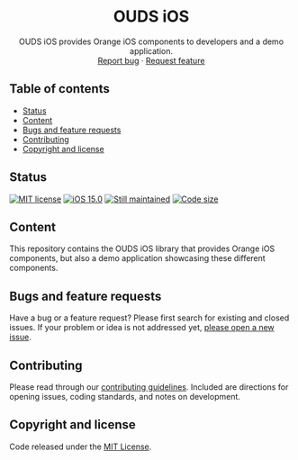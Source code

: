 <h1 align="center">OUDS iOS</h1>

<p align="center">
  OUDS iOS provides Orange iOS components to developers and a demo application.
  <br>
  <a href="https://github.com/ouds-sandbox/ouds-ios/issues/new?assignees=pylapp&labels=%F0%9F%90%9E%20bug%2C%F0%9F%94%8D+triage&template=bug_report.yml&title=[Bug]%3A+Bug+Summary">Report bug</a>
  ·
  <a href="https://github.com/ouds-sandbox/ouds-ios/issues/new?assignees=pylapp&labels=feature%2C%F0%9F%94%8D%20triage&template=feature_request.yml&title=[feature]%3A+">Request feature</a>
</p>

## Table of contents

- [Status](#status)
- [Content](#content)
- [Bugs and feature requests](#bugs-and-feature-requests)
- [Contributing](#contributing)
- [Copyright and license](#copyright-and-license)

## Status

[![MIT license](https://img.shields.io/github/license/ouds-sandbox/ouds-ios)](https://github.com/ouds-sandbox/ouds-ios/blob/main/LICENSE)
[![iOS 15.0](https://img.shields.io/badge/iOS-15.0-informational.svg)](https://developer.apple.com/support/app-store "iOS 15 supports")
[![Still maintained](https://img.shields.io/maintenance/yes/2024)](https://github.com/ouds-sandbox/ouds-ios/issues?q=is%3Aissue+is%3Aclosed)
[![Code size](https://img.shields.io/github/languages/code-size/ouds-sandbox/ouds-ios)](https://github.com/ouds-sandbox/ouds-ios)

## Content

This repository contains the OUDS iOS library that provides Orange iOS components, but also a demo application showcasing these different components.

## Bugs and feature requests

Have a bug or a feature request? Please first search for existing and closed issues. If your problem or idea is not addressed yet, [please open a new issue](https://github.com/ouds-sandbox/ouds-ios/issues/new/choose).

## Contributing

Please read through our [contributing guidelines](https://github.com/ouds-sandbox/ouds-ios/blob/main/.github/CONTRIBUTING.md). Included are directions for opening issues, coding standards, and notes on development.

## Copyright and license

Code released under the [MIT License](https://github.com/ouds-sandbox/ouds-ios/blob/main/LICENSE).

